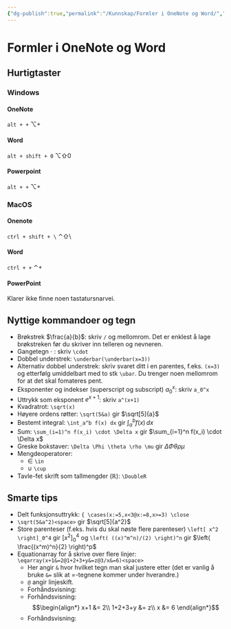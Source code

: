 ```yaml
---
{"dg-publish":true,"permalink":"/Kunnskap/Formler i OneNote og Word/","title":"Formler i OneNote og Word","tags":["matematikk"]}
---
```



# Formler i OneNote og Word

## Hurtigtaster

### Windows

#### OneNote
`alt + +` ⌥+

#### Word
`alt + shift + 0` ⌥⇧0

#### Powerpoint
`alt + +` ⌥+

### MacOS

#### Onenote
`ctrl + shift + \` ⌃⇧\

#### Word
`ctrl + +` ⌃+

#### PowerPoint
Klarer ikke finne noen tastatursnarvei.

## Nyttige kommandoer og tegn
- Brøkstrek $\frac{a}{b}$: skriv `/` og mellomrom. Det er enklest å lage brøkstreken før du skriver inn telleren og nevneren.
- Gangetegn $\cdot$ : skriv `\cdot`
- Dobbel understrek: `\underbar(\underbar(x=3))`
- Alternativ dobbel understrek: skriv svaret ditt i en parentes, f.eks. `(x=3)` og etterfølg umiddelbart med to stk `\ubar`. Du trenger noen mellomrom for at det skal fomateres pent.
- Eksponenter og indekser (superscript og subscript) $a_0^x$: skriv `a_0^x`
- Uttrykk som eksponent $e^{x+1}$: skriv `a^(x+1)`
- Kvadratrot: `\sqrt(x)`
- Høyere ordens røtter: `\sqrt(5&a)` gir $\sqrt[5]{a}$
- Bestemt integral: `\int_a^b f(x) dx` gir $\int_{a}^{b} f(x) \, dx$
- Sum: `\sum_(i=1)^n f(x_i) \cdot \Delta x` gir $\sum_{i=1}^n f(x_i) \cdot \Delta x$
- Greske bokstaver: `\Delta \Phi \theta \rho \mu` gir $\Delta \Phi \theta \rho \mu$
- Mengdeoperatorer:
	- $\in$ `\in`
	- $\cup$ `\cup`
- Tavle-fet skrift som tallmengder ($\mathbb{R}$): `\DoubleR`

## Smarte tips
- Delt funksjonsuttrykk: `{ \cases(x:=5,x<3@x:=8,x>=3) \close`
- `\sqrt(5&a^2)<space>` gir $\sqrt[5]{a^2}$
- Store parenteser (f.eks. hvis du skal nøste flere parenteser) `\left[ x^2 \right]_0^4` gir $\left[ x^2 \right]_0^4$ og `\left( ((x)^m^n)/(2) \right)^n` gir $\left( \frac{(x^m)^n}{2} \right)^p$
- Equationarray for å skrive over flere linjer: `\eqarray(x+1&=2@1+2+3+y&=z@3/x&=6)<space>`
	- Her angir `&` hvor hvilket tegn man skal justere etter (det er vanlig å bruke `&=` slik at =-tegnene kommer under hverandre.)
	- `@` angir linjeskift.
	- Forhåndsvisning:
	- Forhåndsvisning: $$\begin{align*}
x+1 &= 2\\
1+2+3+y &= z\\
x &= 6
\end{align*}$$
	- Forhåndsvisning:
